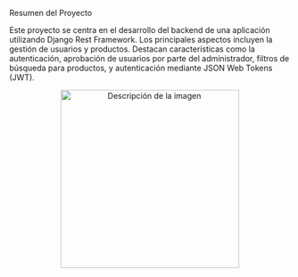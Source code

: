 Resumen del Proyecto

Este proyecto se centra en el desarrollo del backend de una aplicación utilizando Django Rest Framework. Los principales aspectos incluyen la gestión de usuarios y productos. Destacan características como la autenticación, aprobación de usuarios por parte del administrador, filtros de búsqueda para productos, y autenticación mediante JSON Web Tokens (JWT).

<p align="center">
  <img src="URL_DE_LA_IMAGEN" width="320" alt="Descripción de la imagen" />
</p>
